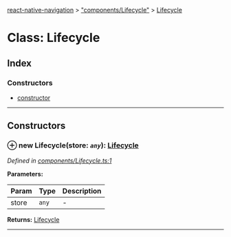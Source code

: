 [react-native-navigation](../README.md) > ["components/Lifecycle"](../modules/_components_lifecycle_.md) > [Lifecycle](../classes/_components_lifecycle_.lifecycle.md)



# Class: Lifecycle

## Index

### Constructors

* [constructor](_components_lifecycle_.lifecycle.md#constructor)



---
## Constructors
<a id="constructor"></a>


### ⊕ **new Lifecycle**(store: *`any`*): [Lifecycle](_components_lifecycle_.lifecycle.md)


*Defined in [components/Lifecycle.ts:1](https://github.com/wix/react-native-navigation/blob/5cba4e85/lib/src/components/Lifecycle.ts#L1)*



**Parameters:**

| Param | Type | Description |
| ------ | ------ | ------ |
| store | `any`   |  - |





**Returns:** [Lifecycle](_components_lifecycle_.lifecycle.md)

---


